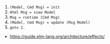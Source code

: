 1. `(Model, Cmd Msg) = init`
2. `Html Msg = view Model`
3. `Msg = runtime (Cmd Msg)`
4. `(Model, Cmd Msg) = update (Msg Model)`
5. `goto 2.`


- https://guide.elm-lang.org/architecture/effects/
